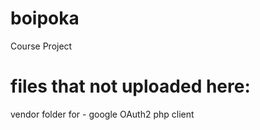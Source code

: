 # boipoka
Course Project

# files that not uploaded here:
vendor folder for - google OAuth2 php client
